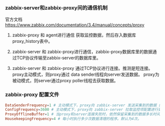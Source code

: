 ### zabbix-server和zabbix-proxy间的通信机制
官方文档 https://www.zabbix.com/documentation/3.4/manual/concepts/proxy

1. zabbix-proxy 和 agent进行通信 获取监控数据，然后存入数据库proxy_history表中。
2. zabbix-server 和 zabbix-proxy进行通信，zabbix-proxy数据库里的数据通过TCP协议传输至zabbix-server的数据库里。

2. zabbix-server 和 zabbix-proxy 通过TCP协议进行连接。推测是短连接。
proxy主动模式，则proxy通过 data sender线程向server发送数据。
proxy为被动模式，则server通过proxy poller线程去获取数据。

### zabbix-proxy 配置文件
```conf
DataSenderFrequency=1 # 主动模式下，proxy向 zabbix-server 发送采集到的数据 的时间间隔。默认为1秒 。
ConfigFrequency=3600 # 主动模式下，proxy向 zabbix-server 拉取监控项配置进行更新 的时间间隔。默认为1小时。
ProxyOfflineBuffer=1 # 当proxy和server连接失败时，依然保留采集到的数据多长时间。 默认为1小时。
HousekeepingFrequency=4 # 每小时执行多少次数据清理的程序。默认为4次。
```